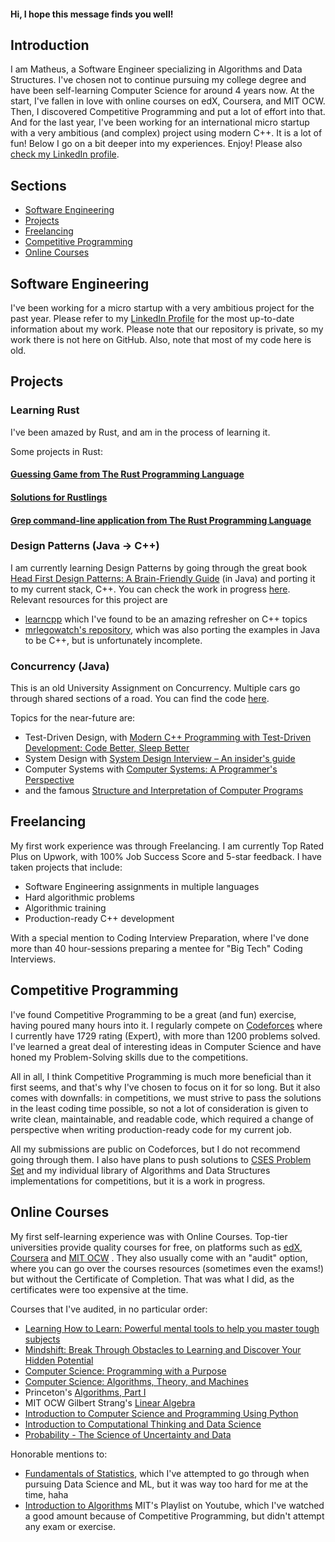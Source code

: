 #### Hi, I hope this message finds you well!

## Introduction

I am Matheus, a Software Engineer specializing in Algorithms and Data Structures.
I've chosen not to continue pursuing my college degree and have been self-learning Computer Science for around 4 years now. At
the start, I've fallen in love
with online courses on edX, Coursera, and MIT OCW. Then, I discovered Competitive Programming and put a lot of
effort into that. And for the last year, I've been working for an international micro startup with a very ambitious
(and complex) project using modern C++. It is a lot of fun! Below I go on a bit deeper into my experiences. Enjoy!
Please also [check my LinkedIn profile](https://www.linkedin.com/in/matheus-cardoso-dev/).

## Sections

* [Software Engineering](#software-engineering)
* [Projects](#projects)
* [Freelancing](#freelancing)
* [Competitive Programming](#competitive-programming)
* [Online Courses](#online-courses)

## Software Engineering

I've been working for a micro startup with a very ambitious project for the past year. Please refer to
my [LinkedIn Profile](https://www.linkedin.com/in/matheus-cardoso-dev/)
for the most up-to-date information about my work. Please note that our repository is private, so my work there is not
here
on GitHub. Also, note that most of my code here is old.

## Projects

### Learning Rust
I've been amazed by Rust, and am in the process of learning it.

Some projects in Rust:

#### [Guessing Game from The Rust Programming Language](https://github.com/mdacach/guessing_game)
#### [Solutions for Rustlings](https://github.com/mdacach/rustlings_solutions)
#### [Grep command-line application from The Rust Programming Language](https://github.com/mdacach/minigrep)


### Design Patterns (Java -> C++)
I am currently learning Design Patterns by going through the great
book [Head First Design Patterns: A Brain-Friendly Guide](https://www.amazon.com/Head-First-Design-Patterns-Freeman/dp/0596007124)
(in Java) and porting it to my current stack, C++. You can check the work in
progress [here](https://github.com/mdacach/head_first_design_patterns_cpp).
Relevant resources for this project are

* [learncpp](https://www.learncpp.com/) which I've found to be an amazing refresher on C++ topics
* [mrlegowatch's repository](https://github.com/mrlegowatch/HeadFirstDesignPatternsCpp), which was also porting the
  examples in Java to be C++, but is unfortunately incomplete.
 
 ### Concurrency (Java)
This is an old University Assignment on Concurrency. Multiple cars go through shared sections of a road.
You can find the code [here](https://github.com/mdacach/autonomous_driving).

Topics for the near-future are:

* Test-Driven Design,
  with [Modern C++ Programming with Test-Driven Development: Code Better, Sleep Better](https://www.amazon.com/Modern-Programming-Test-Driven-Development-Better/dp/1937785483)
* System Design
  with [System Design Interview – An insider's guide](https://www.amazon.com/System-Design-Interview-insiders-Second/dp/B08CMF2CQF/ref=pd_sbs_sccl_1/137-0417816-8881332?pd_rd_w=M4unz&pf_rd_p=3676f086-9496-4fd7-8490-77cf7f43f846&pf_rd_r=9E8EYTQ7PQVFK7WSMBWZ&pd_rd_r=c604fbc0-1703-4d0b-b831-ef54d7ddbdc0&pd_rd_wg=NmQk5&pd_rd_i=B08CMF2CQF&psc=1)
* Computer Systems
  with [Computer Systems: A Programmer's Perspective](https://www.amazon.com/Computer-Systems-Programmers-Perspective-Global-ebook/dp/B07V71PHR7/ref=sr_1_2?keywords=csapp&qid=1650239425&sr=8-2)
* and the
  famous [Structure and Interpretation of Computer Programs](https://mitpress.mit.edu/sites/default/files/sicp/index.html)
  
## Freelancing

My first work experience was through Freelancing. I am currently Top Rated Plus on Upwork, with 100%
Job Success Score and 5-star feedback. I have taken projects that include:

* Software Engineering assignments in multiple languages
* Hard algorithmic problems
* Algorithmic training
* Production-ready C++ development

With a special mention to Coding Interview Preparation, where I've done more than 40 hour-sessions preparing a mentee
for "Big Tech" Coding Interviews.

## Competitive Programming

I've found Competitive Programming to be a great (and fun) exercise, having poured many hours into it. I regularly
compete on [Codeforces](https://codeforces.com/profile/matheusdacach)
where I currently have 1729 rating (Expert), with more than 1200 problems solved. I've learned a great deal of
interesting ideas in Computer Science and have honed my Problem-Solving skills due to
the competitions.

All in all, I think Competitive Programming is much more beneficial than it first seems, and that's
why I've chosen to focus on it for so long. But it also comes with downfalls:
in competitions, we must strive to pass the solutions in the least coding time possible, so not a lot of consideration
is given
to write clean, maintainable, and readable code, which required a change of perspective
when writing production-ready code for my current job.

All my submissions are public on Codeforces, but I do not recommend going through them. I also have plans to push
solutions
to [CSES Problem Set](https://cses.fi/problemset/) and my individual library of Algorithms and Data Structures
implementations for competitions, but it is a work in progress.

## Online Courses

My first self-learning experience was with Online Courses. Top-tier universities provide quality courses for free, on
platforms such as [edX](https://www.edx.org/), [Coursera](https://www.coursera.org/) and [MIT OCW](https://ocw.mit.edu/)
.
They also usually come with an "audit" option, where you can go over the courses resources (sometimes even the exams!)
but without the Certificate
of
Completion. That was what I did, as the certificates were too expensive at the time.

Courses that I've audited, in no particular order:

* [Learning How to Learn: Powerful mental tools to help you master tough subjects](https://www.coursera.org/learn/learning-how-to-learn)
* [Mindshift: Break Through Obstacles to Learning and Discover Your Hidden Potential](https://www.coursera.org/learn/mindshift)
* [Computer Science: Programming with a Purpose](https://www.coursera.org/learn/cs-programming-java)
* [Computer Science: Algorithms, Theory, and Machines](https://www.coursera.org/learn/cs-algorithms-theory-machines)
* Princeton's [Algorithms, Part I](https://www.coursera.org/learn/algorithms-part1)
* MIT OCW Gilbert Strang's [Linear Algebra](https://ocw.mit.edu/courses/18-06-linear-algebra-spring-2010/)
* [Introduction to Computer Science and Programming Using Python](https://www.edx.org/course/introduction-to-computer-science-and-programming-7)
* [Introduction to Computational Thinking and Data Science](https://www.edx.org/course/introduction-to-computational-thinking-and-data-4)
* [Probability - The Science of Uncertainty and Data](https://www.edx.org/course/probability-the-science-of-uncertainty-and-data)

Honorable mentions to:

* [Fundamentals of Statistics](https://www.edx.org/course/fundamentals-of-statistics), which I've
  attempted
  to go through
  when pursuing Data Science and ML, but it was way too hard for me at the time, haha
* [Introduction to Algorithms](https://ocw.mit.edu/courses/6-006-introduction-to-algorithms-fall-2011/) MIT's Playlist
  on
  Youtube, which I've watched
  a good amount because of Competitive Programming, but didn't attempt any exam or exercise.


